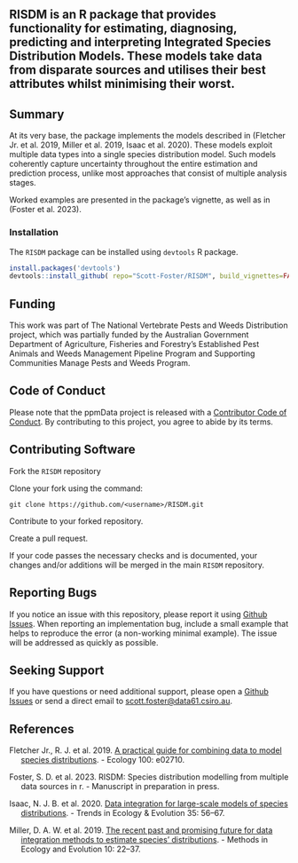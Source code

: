 
## RISDM is an R package that provides functionality for estimating, diagnosing, predicting and interpreting Integrated Species Distribution Models. These models take data from disparate sources and utilises their best attributes whilst minimising their worst.

## Summary

At its very base, the package implements the models described in
(Fletcher Jr. et al. 2019, Miller et al. 2019, Isaac et al. 2020). These
models exploit multiple data types into a single species distribution
model. Such models coherently capture uncertainty throughout the entire
estimation and prediction process, unlike most approaches that consist
of multiple analysis stages.

Worked examples are presented in the package’s vignette, as well as in
(Foster et al. 2023).

### Installation

The `RISDM` package can be installed using `devtools` R package.

``` r
install.packages('devtools')
devtools::install_github( repo="Scott-Foster/RISDM", build_vignettes=FALSE)
```

## Funding

This work was part of The National Vertebrate Pests and Weeds
Distribution project, which was partially funded by the Australian
Government Department of Agriculture, Fisheries and Forestry’s
Established Pest Animals and Weeds Management Pipeline Program and
Supporting Communities Manage Pests and Weeds Program.

## Code of Conduct

Please note that the ppmData project is released with a [Contributor
Code of
Conduct](https://contributor-covenant.org/version/2/0/CODE_OF_CONDUCT.html).
By contributing to this project, you agree to abide by its terms.

## Contributing Software

Fork the `RISDM` repository

Clone your fork using the command:

`git clone https://github.com/<username>/RISDM.git`

Contribute to your forked repository.

Create a pull request.

If your code passes the necessary checks and is documented, your changes
and/or additions will be merged in the main `RISDM` repository.

## Reporting Bugs

If you notice an issue with this repository, please report it using
[Github Issues](https://github.com/skiptoniam/RISDM/issues). When
reporting an implementation bug, include a small example that helps to
reproduce the error (a non-working minimal example). The issue will be
addressed as quickly as possible.

## Seeking Support

If you have questions or need additional support, please open a [Github
Issues](https://github.com/skiptoniam/RISDM/issues) or send a direct
email to <scott.foster@data61.csiro.au>.

## References

<div id="refs" class="references csl-bib-body hanging-indent">

<div id="ref-fle19" class="csl-entry">

Fletcher Jr., R. J. et al. 2019. [A practical guide for combining data
to model species distributions](https://doi.org/10.1002/ecy.2710). -
Ecology 100: e02710.

</div>

<div id="ref-fos23" class="csl-entry">

Foster, S. D. et al. 2023. RISDM: Species distribution modelling from
multiple data sources in r. - Manuscript in preparation in press.

</div>

<div id="ref-isa20" class="csl-entry">

Isaac, N. J. B. et al. 2020. [Data integration for large-scale models of
species distributions](https://doi.org/10.1016/j.tree.2019.08.006). -
Trends in Ecology & Evolution 35: 56–67.

</div>

<div id="ref-mil19" class="csl-entry">

Miller, D. A. W. et al. 2019. [The recent past and promising future for
data integration methods to estimate species’
distributions](https://doi.org/10.1111/2041-210X.13110). - Methods in
Ecology and Evolution 10: 22–37.

</div>

</div>
